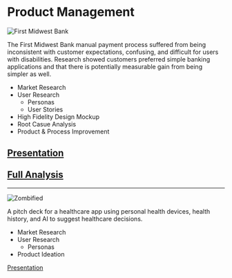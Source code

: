 # Product Management

![First Midwest Bank](https://raw.githubusercontent.com/gregorywmorris/gregorywmorris.github.io/master/images/fmb-payment-experiance-title.jpg)
<br/>

The First Midwest Bank manual payment process suffered from being inconsistent with customer expectations, confusing, and difficult for users with disabilities. Research showed customers preferred simple banking applications and that there is potentially measurable gain from being simpler as well. 

- Market Research
- User Research
  - Personas
  - User Stories
- High Fidelity Design Mockup
- Root Casue Analysis
- Product & Process Improvement

[Presentation](https://docs.google.com/presentation/d/14TFFGvSL8X_7KWiZ-YaJo2-WaXOir-W5_K2-OFyCVa0/edit#slide=id.p)
<br/>
<br/>
[Full Analysis](https://docs.google.com/document/d/1jbxN0M2KpTpJgfwbi7aC-399NxjoSLk37FMR38w4Zms/edit#heading=h.f1e31r8fqqlv)
---
---
![Zombified](https://raw.githubusercontent.com/gregorywmorris/gregorywmorris.github.io/master/images/zombified-title-page.jpg)
<br/>

A pitch deck for a healthcare app using personal health devices, health history, and AI to suggest healthcare decisions.

- Market Research
- User Research
  - Personas
-  Product Ideation

[Presentation](https://docs.google.com/presentation/d/12chbSBhanYboxeGnCPuZYenzVo06dBSRGAdjmQblsVQ/edit#slide=id.g35f391192_00)
